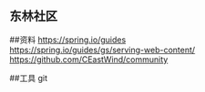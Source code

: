 ## 东林社区

##资料
https://spring.io/guides  
https://spring.io/guides/gs/serving-web-content/  
https://github.com/CEastWind/community

##工具
git
